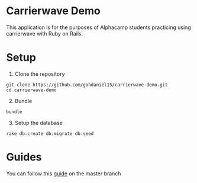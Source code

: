 # Carrierwave Demo

This application is for the purposes of Alphacamp students practicing using
carrierwave with Ruby on Rails.

# Setup

1. Clone the repository
```
git clone https://github.com/gohdaniel15/carrierwave-demo.git
cd carrierwave-demo
```

2. Bundle
```
bundle
```

3. Setup the database
```
rake db:create db:migrate db:seed
```

# Guides

You can follow this [guide](https://gist.github.com/gohdaniel15/e9d1eda73dba3ba44a21669574898925) on the master branch
